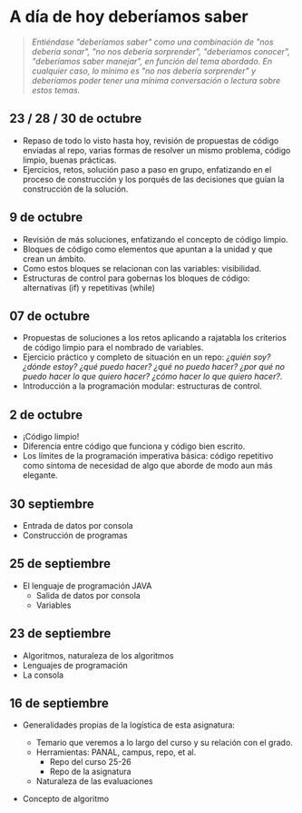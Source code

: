 # A día de hoy deberíamos saber

> *Entiéndase "deberíamos saber" como una combinación de "nos debería sonar", "no nos debería sorprender", "deberíamos conocer", "deberíamos saber manejar", en función del tema abordado. En cualquier caso, lo mínimo es "no nos debería sorprender" y deberíamos poder tener una mínima conversación o lectura sobre estos temas.*

## 23 / 28 / 30 de octubre

- Repaso de todo lo visto hasta hoy, revisión de propuestas de código enviadas al repo, varias formas de resolver un mismo problema, código limpio, buenas prácticas.
- Ejercicios, retos, solución paso a paso en grupo, enfatizando en el proceso de construcción y los porqués de las decisiones que guían la construcción de la solución.

## 9 de octubre

- Revisión de más soluciones, enfatizando el concepto de código limpio.
- Bloques de código como elementos que apuntan a la unidad y que crean un ámbito.
- Como estos bloques se relacionan con las variables: visibilidad.
- Estructuras de control para gobernas los bloques de código: alternativas (if) y repetitivas (while)

## 07 de octubre

- Propuestas de soluciones a los retos aplicando a rajatabla los criterios de código limpio para el nombrado de variables.
- Ejercicio práctico y completo de situación en un repo: *¿quién soy? ¿dónde estoy? ¿qué puedo hacer? ¿qué no puedo hacer? ¿por qué no puedo hacer lo que quiero hacer? ¿cómo hacer lo que quiero hacer?*.
- Introducción a la programación modular: estructuras de control.

## 2 de octubre

- ¡Código limpio!
- Diferencia entre código que funciona y código bien escrito.
- Los límites de la programación imperativa básica: código repetitivo como síntoma de necesidad de algo que aborde de modo aun más elegante.

## 30 septiembre

- Entrada de datos por consola
- Construcción de programas

## 25 de septiembre

- El lenguaje de programación JAVA
  - Salida de datos por consola
  - Variables

## 23 de septiembre

- Algoritmos, naturaleza de los algoritmos
- Lenguajes de programación
- La consola

## 16 de septiembre

- Generalidades propias de la logística de esta asignatura:
  - Temario que veremos a lo largo del curso y su relación con el grado.
  - Herramientas: PANAL, campus, repo, et al.
    - Repo del curso 25-26
    - Repo de la asignatura
  - Naturaleza de las evaluaciones

- Concepto de algoritmo
